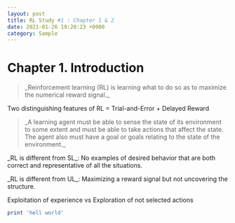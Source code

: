 ```yaml
---
layout: post
title: RL Study #1 : Chapter 1 & 2
date: 2021-01-26 19:20:23 +0900
category: Sample
---
```

# Chapter 1. Introduction
> \_Reinforcement learning (RL) is learning what to do so as to maximize the numerical reward signal.\_

Two distinguishing features of RL = Trial-and-Error + Delayed Reward

> \_A learning agent must be able to sense the state of its environment to some extent and must be able to take actions that affect the state. The agent also must have a goal or goals relating to the state of the environment.\_

\_RL is different from SL\_: No examples of desired behavior that are both correct and representative of all the situations.

\_RL is different from UL\_: Maximizing a reward signal but not uncovering the structure.

Exploitation of experience vs Exploration of not selected actions




```ruby
print 'hell world'
```
